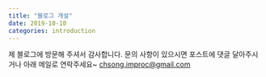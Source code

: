 ```yaml
---
title: "블로그 개설"
date: 2019-10-10 
categories: introduction
---
```


제 블로그에 방문해 주셔서 감사합니다.
문의 사항이 있으시면 포스트에 댓글 달아주시거나 아래 메일로 연락주세요~
chsong.improc@gmail.com

